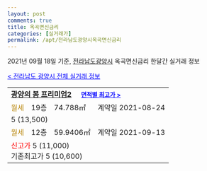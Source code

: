 ```yaml
---
layout: post
comments: true
title: 옥곡면신금리
categories: [실거래가]
permalink: /apt/전라남도광양시옥곡면신금리
---
```


2021년 09월 18일 기준, <a href="/apt/전라남도광양시">전라남도광양시</a> 옥곡면신금리 한달간 실거래 정보

<a style="color: blue;" href="/apt/전라남도광양시">< 전라남도 광양시 전체 실거래 정보</a>
<!---- start ---->
<table>
  <tr>
    <td colspan="4" style="font-weight: bold;"><a href="/apt/전라남도광양시옥곡면신금리광양의봄프리미엄2">광양의 봄 프리미엄2</a> &nbsp;&nbsp;&nbsp; <a style="color: blue; font-size: smaller;" href="/apt/전라남도광양시옥곡면신금리광양의봄프리미엄2">면적별 최고가 ></a></td>
  </tr>
    
  <tr>
    <td><a style="color: darkgoldenrod">월세</a></td>
    <td>19층</td>
    <td>74.788㎡</td>
    <td>계약일 2021-08-24</td>
  </tr>
  <tr>
    <td colspan="4">5 (13,500)</td>
  </tr>
    
  <tr>
    <td><a style="color: darkgoldenrod">월세</a></td>
    <td>12층</td>
    <td>59.9406㎡</td>
    <td>계약일 2021-09-13</td>
  </tr>
  <tr>
    <td colspan="4"><a style="color: red;">신고가 </a>5 (11,000)<br>기존최고가 5 (10,600)</td>
  </tr>
    
</table>
<!---- end ---->
    